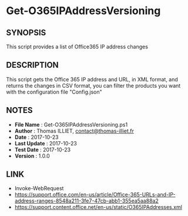 # Get-O365IPAddressVersioning

## SYNOPSIS  
This script provides a list of Office365 IP address changes

## DESCRIPTION
This script gets the Office 365 IP address and URL, in XML format, and returns the changes in CSV format, you can filter the products you want with the configuration file "Config.json"

## NOTES  
  - **File Name**   : Get-O365IPAddressVersioning.ps1
  - **Author**      : Thomas ILLIET, contact@thomas-illiet.fr
  - **Date**	    : 2017-10-23
  - **Last Update** : 2017-10-23
  - **Test Date**   : 2017-10-23
  - **Version**	    : 1.0.0 

## LINK
  - Invoke-WebRequest
  - https://support.office.com/en-us/article/Office-365-URLs-and-IP-address-ranges-8548a211-3fe7-47cb-abb1-355ea5aa88a2
  - https://support.content.office.net/en-us/static/O365IPAddresses.xml
